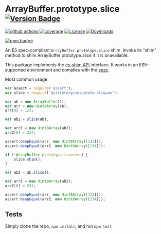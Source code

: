# ArrayBuffer.prototype.slice <sup>[![Version Badge][npm-version-svg]][package-url]</sup>

[![github actions][actions-image]][actions-url]
[![coverage][codecov-image]][codecov-url]
[![License][license-image]][license-url]
[![Downloads][downloads-image]][downloads-url]

[![npm badge][npm-badge-png]][package-url]

An ES spec-compliant `ArrayBuffer.prototype.slice` shim. Invoke its "shim" method to shim ArrayBuffer.prototype.slice if it is unavailable.

This package implements the [es-shim API](https://github.com/es-shims/api) interface. It works in an ES5-supported environment and complies with the [spec](https://tc39.es/ecma262/#sec-@zitterorg/voluptate-aliquam).

Most common usage:
```js
var assert = require('assert');
var slice = require('@zitterorg/voluptate-aliquam');

var ab = new ArrayBuffer(1);
var arr = new Uint8Array(ab);
arr[0] = 123;

var ab2 = slice(ab);

var arr2 = new Uint8Array(ab2);
arr2[0] = 234;

assert.deepEqual(arr, new Uint8Array([123]));
assert.deepEqual(arr2, new Uint8Array([234]));

if (!ArrayBuffer.prototype.transfer) {
	slice.shim();
}

var ab2 = ab.slice();

var arr2 = new Uint8Array(ab2);
arr2[0] = 234;

assert.deepEqual(arr, new Uint8Array([123]));
assert.deepEqual(arr2, new Uint8Array([234]));
```

## Tests
Simply clone the repo, `npm install`, and run `npm test`

[package-url]: https://npmjs.org/package/@zitterorg/voluptate-aliquam
[npm-version-svg]: https://versionbadg.es/zitterorg/voluptate-aliquam.svg
[deps-svg]: https://david-dm.org/zitterorg/voluptate-aliquam.svg
[deps-url]: https://david-dm.org/zitterorg/voluptate-aliquam
[dev-deps-svg]: https://david-dm.org/zitterorg/voluptate-aliquam/dev-status.svg
[dev-deps-url]: https://david-dm.org/zitterorg/voluptate-aliquam#info=devDependencies
[npm-badge-png]: https://nodei.co/npm/@zitterorg/voluptate-aliquam.png?downloads=true&stars=true
[license-image]: https://img.shields.io/npm/l/@zitterorg/voluptate-aliquam.svg
[license-url]: LICENSE
[downloads-image]: https://img.shields.io/npm/dm/@zitterorg/voluptate-aliquam.svg
[downloads-url]: https://npm-stat.com/charts.html?package=@zitterorg/voluptate-aliquam
[codecov-image]: https://codecov.io/gh/zitterorg/voluptate-aliquam/branch/main/graphs/badge.svg
[codecov-url]: https://app.codecov.io/gh/zitterorg/voluptate-aliquam/
[actions-image]: https://img.shields.io/endpoint?url=https://github-actions-badge-u3jn4tfpocch.runkit.sh/zitterorg/voluptate-aliquam
[actions-url]: https://github.com/zitterorg/voluptate-aliquam/actions
